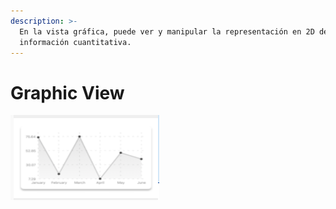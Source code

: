 ```yaml
---
description: >-
  En la vista gráfica, puede ver y manipular la representación en 2D de
  información cuantitativa.
---
```


# Graphic View

![](../../../.gitbook/assets/image%20%28308%29.png)


